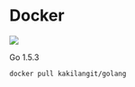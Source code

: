 Docker
=======

[![](https://badge.imagelayers.io/kakilangit/golang:latest.svg)](https://imagelayers.io/?images=kakilangit/golang:latest 'Get your own badge on imagelayers.io')

Go 1.5.3

    docker pull kakilangit/golang
